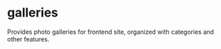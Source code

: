 galleries
=========

Provides photo galleries for frontend site, organized with categories and other features.

